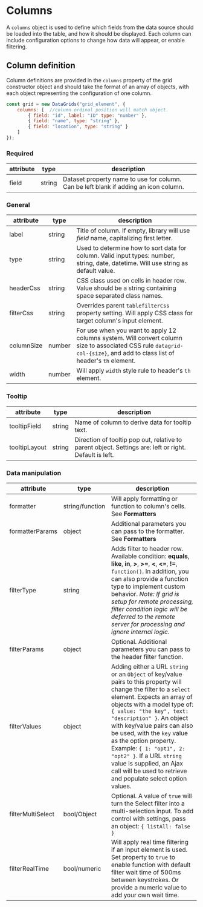 # Columns
A `columns` object is used to define which fields from the data source should be loaded into the table, and how it should be displayed.  Each column can include configuration options to change how data will appear, or enable filtering.

## Column definition
Column definitions are provided in the `columns` property of the grid constructor object and should take the format of an array of objects, with each object representing the configuration of one column.

```js
const grid = new DataGrids("grid_element", {
    columns: [  //column ordinal position will match object.
        { field: "id", label: "ID" type: "number" }, 
        { field: "name", type: "string" },
        { field: "location", type: "string" }
    ]
});  
```

### Required
| attribute | type | description |
| --------- | ---- | ----------- |
| field | string | Dataset property name to use for column.  Can be left blank if adding an icon column. |

### General
| attribute | type | description |
| --------- | ---- | ----------- |
| label | string | Title of column.  If empty, library will use *field* name, capitalizing first letter. |
| type | string | Used to determine how to sort data for column.  Valid input types: number, string, date, datetime.  Will use string as default value. |
| headerCss | string | CSS class used on cells in header row.  Value should be a string containing space separated class names. |
| filterCss | string | Overrides parent `tablefilterCss` property setting.  Will apply CSS class for target column's input element. |
| columnSize | number | For use when you want to apply 12 columns system.  Will convert column size to associated CSS rule `datagrid-col-{size}`, and add to class list of header's `th` element. |
| width | number | Will apply `width` style rule to header's `th` element. |

### Tooltip
| attribute | type | description |
| --------- | ---- | ----------- |
| tooltipField | string | Name of column to derive data for tooltip text. |
| tooltipLayout | string | Direction of tooltip pop out, relative to parent object.  Settings are: left or right.  Default is left. |

### Data manipulation

| attribute | type | description |
| --------- | ---- | ----------- |
| formatter | string/function | Will apply formatting or function to column's cells.  See **Formatters** |
| formatterParams | object | Additional parameters you can pass to the formatter.  See **Formatters** |
| filterType | string | Adds filter to header row.  Available condition: **equals**, **like**, **in**, **>**, **>=**, **<**, **<=**, **!=**, `function()`.  In addition, you can also provide a function type to implement custom behavior.  *Note: If grid is setup for remote processing, filter condition logic will be deferred to the remote server for processing and ignore internal logic.* |
| filterParams | object | Optional.  Additional parameters you can pass to the header filter function. |
| filterValues | object | Adding either a URL `string` or an `Object` of key/value pairs to this property will change the filter to a `select` element.  Expects an array of objects with a model type of: `{ value: "the key", text: "description" }`.  An object with key/value pairs can also be used, with the `key` value as the option property.  Example: `{ 1: "opt1", 2: "opt2" }`.  If a URL `string` value is supplied, an Ajax call will be used to retrieve and populate select option values. |
| filterMultiSelect | bool/Object | Optional.  A value of `true` will turn the Select filter into a multi-selection input.  To add control with settings, pass an object: `{ listAll: false }` |
| filterRealTime | bool/numeric | Will apply real time filtering if an input element is used.  Set property to `true` to enable function with default filter wait time of 500ms between keystrokes.  Or provide a numeric value to add your own wait time. |